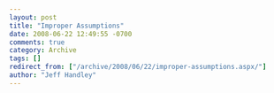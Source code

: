 ```yaml
---
layout: post
title: "Improper Assumptions"
date: 2008-06-22 12:49:55 -0700
comments: true
category: Archive
tags: []
redirect_from: ["/archive/2008/06/22/improper-assumptions.aspx/"]
author: "Jeff Handley"
---
```


